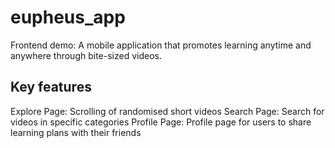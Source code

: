 # eupheus_app

Frontend demo: A mobile application that promotes learning anytime and anywhere through bite-sized videos.

## Key features

Explore Page: Scrolling of randomised short videos
Search Page: Search for videos in specific categories
Profile Page: Profile page for users to share learning plans with their friends

